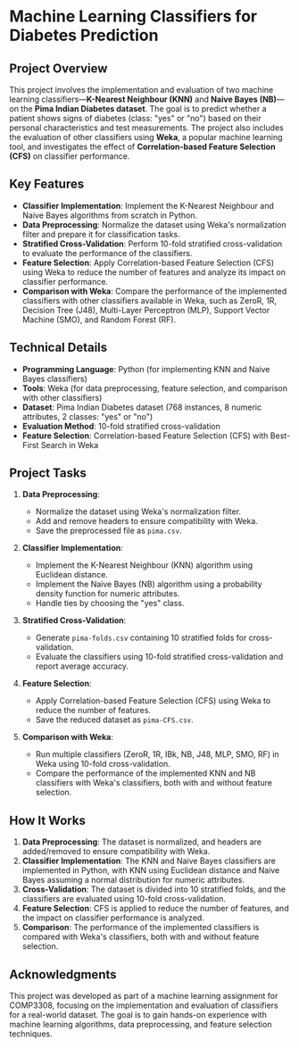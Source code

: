 # Machine Learning Classifiers for Diabetes Prediction

## Project Overview
This project involves the implementation and evaluation of two machine learning classifiers—**K-Nearest Neighbour (KNN)** and **Naive Bayes (NB)**—on the **Pima Indian Diabetes dataset**. The goal is to predict whether a patient shows signs of diabetes (class: "yes" or "no") based on their personal characteristics and test measurements. The project also includes the evaluation of other classifiers using **Weka**, a popular machine learning tool, and investigates the effect of **Correlation-based Feature Selection (CFS)** on classifier performance.

## Key Features
- **Classifier Implementation**: Implement the K-Nearest Neighbour and Naive Bayes algorithms from scratch in Python.
- **Data Preprocessing**: Normalize the dataset using Weka's normalization filter and prepare it for classification tasks.
- **Stratified Cross-Validation**: Perform 10-fold stratified cross-validation to evaluate the performance of the classifiers.
- **Feature Selection**: Apply Correlation-based Feature Selection (CFS) using Weka to reduce the number of features and analyze its impact on classifier performance.
- **Comparison with Weka**: Compare the performance of the implemented classifiers with other classifiers available in Weka, such as ZeroR, 1R, Decision Tree (J48), Multi-Layer Perceptron (MLP), Support Vector Machine (SMO), and Random Forest (RF).

## Technical Details
- **Programming Language**: Python (for implementing KNN and Naive Bayes classifiers)
- **Tools**: Weka (for data preprocessing, feature selection, and comparison with other classifiers)
- **Dataset**: Pima Indian Diabetes dataset (768 instances, 8 numeric attributes, 2 classes: "yes" or "no")
- **Evaluation Method**: 10-fold stratified cross-validation
- **Feature Selection**: Correlation-based Feature Selection (CFS) with Best-First Search in Weka

## Project Tasks
1. **Data Preprocessing**:
   - Normalize the dataset using Weka's normalization filter.
   - Add and remove headers to ensure compatibility with Weka.
   - Save the preprocessed file as `pima.csv`.

2. **Classifier Implementation**:
   - Implement the K-Nearest Neighbour (KNN) algorithm using Euclidean distance.
   - Implement the Naive Bayes (NB) algorithm using a probability density function for numeric attributes.
   - Handle ties by choosing the "yes" class.

3. **Stratified Cross-Validation**:
   - Generate `pima-folds.csv` containing 10 stratified folds for cross-validation.
   - Evaluate the classifiers using 10-fold stratified cross-validation and report average accuracy.

4. **Feature Selection**:
   - Apply Correlation-based Feature Selection (CFS) using Weka to reduce the number of features.
   - Save the reduced dataset as `pima-CFS.csv`.

5. **Comparison with Weka**:
   - Run multiple classifiers (ZeroR, 1R, IBk, NB, J48, MLP, SMO, RF) in Weka using 10-fold cross-validation.
   - Compare the performance of the implemented KNN and NB classifiers with Weka's classifiers, both with and without feature selection.

## How It Works
1. **Data Preprocessing**: The dataset is normalized, and headers are added/removed to ensure compatibility with Weka.
2. **Classifier Implementation**: The KNN and Naive Bayes classifiers are implemented in Python, with KNN using Euclidean distance and Naive Bayes assuming a normal distribution for numeric attributes.
3. **Cross-Validation**: The dataset is divided into 10 stratified folds, and the classifiers are evaluated using 10-fold cross-validation.
4. **Feature Selection**: CFS is applied to reduce the number of features, and the impact on classifier performance is analyzed.
5. **Comparison**: The performance of the implemented classifiers is compared with Weka's classifiers, both with and without feature selection.

## Acknowledgments
This project was developed as part of a machine learning assignment for COMP3308, focusing on the implementation and evaluation of classifiers for a real-world dataset. The goal is to gain hands-on experience with machine learning algorithms, data preprocessing, and feature selection techniques.
